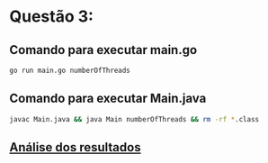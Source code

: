# Questão 3:

## Comando para executar main.go
```bash
go run main.go numberOfThreads
```

## Comando para executar Main.java
```bash
javac Main.java && java Main numberOfThreads && rm -rf *.class
```

## [Análise dos resultados](https://github.com/dfquaresma/fpc/blob/master/lista2/q3/analysis.pdf)
